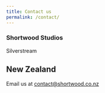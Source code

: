 ```yaml
---
title: Contact us
permalink: /contact/
---
```


### Shortwood Studios

Silverstream

New Zealand
---
Email us at [contact@shortwood.co.nz](mailto:contact@shortwood.co.nz)
